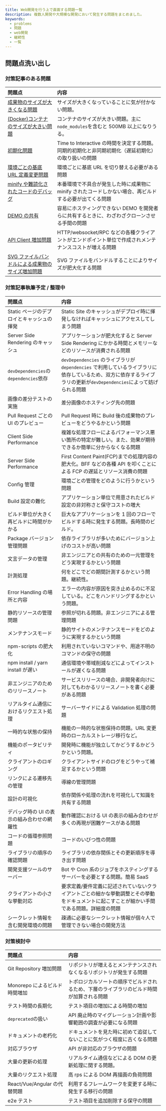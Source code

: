 ```yaml
---
title: Web開発を行う上で直面する問題一覧
description: 複数人開発や大規模な開発において発生する問題をまとめました。
keywords:
  - problems
  - 問題
  - web開発
  - 継続性
  - 一覧
---
```


## 問題点洗い出し

### 対策記事のある問題

| 問題点                                                                                                  | 内容                                                                                                   |
| :------------------------------------------------------------------------------------------------------ | :----------------------------------------------------------------------------------------------------- |
| [成果物のサイズが大きくなる問題](../webdev/increased-size-of-artifacts-with-svg-file-bundles)                   | サイズが大きくなっていることに気が付かない問題。                                                       |
| [(Docker)コンテナのサイズが大きい問題](../webdev/minify-node-modules-into-a-container)                          | コンテナのサイズが大きい問題。主に`node_modules`を含むと 500MB 以上になりうる。                        |
| [初期化問題](initialize-problem)                                                                      | Time to Interactive の時間を決定する問題。同期的初期化と非同期初期化（遅延初期化）の取り扱いの問題     |
| [環境ごとの基底 URL 定義変更問題](../webdev/base-url-definition-change-problem-for-each-environment)            | 環境ごとに基底 URL を切り替える必要がある問題                                                          |
| [minify や難読化されたコードのデバッグ](../webdev/debugging-minified-code)                                      | 本番環境で不具合が発生した時に成果物に minify されたコードしかない場合、再ビルドする必要が出てくる問題 |
| [DEMO の共有](../webdev/demo-sharing)                                                                           | 容易にホスティングできない DEMO を開発者らに共有するときに、わざわざクローンさせる手間の問題           |
| [API Client 増加問題](../webdev/api-client-increase-problem)                                                    | HTTP/websocket/RPC などの各種クライアントがエンドポイント単位で作成されメンテナンスコストが増える問題  |
| [SVG ファイルバンドルによる成果物のサイズ増加問題](../webdev/increased-size-of-artifacts-with-svg-file-bundles) | SVG ファイルをバンドルすることによりサイズが肥大化する問題                                             |

### 対策記事執筆予定 / 整理中

| 問題点                                     | 内容                                                                                                                                                                |
| :----------------------------------------- | :------------------------------------------------------------------------------------------------------------------------------------------------------------------ |
| Static ページのデプロイとキャッシュの揮発  | Static Site のキャッシュがデプロイ時に揮発しなければキャッシュにアクセスしてしまう問題                                                                              |
| Server Side Rendering のキャッシュ         | アプリケーションが肥大化すると Server Side Rendering にかかる時間とメモリーなどのリソースが消費される問題                                                           |
| `devDependencies`の`dependencies`依存      | `devDependencies` のライブラリが `dependencies` で利用しているライブラリに依存しているため、双方に依存するライブラリの更新が`devDependencies`によって妨げられる問題 |
| 画像の差分テストの実施                     | 差分画像のホスティング先の問題                                                                                                                                      |
| Pull Request ごとの UI のプレビュー        | Pull Request 時に Build 後の成果物のプレビューをどうやるかという問題                                                                                                |
| Client Side Performance                    | 複雑な処理フローによるパフォーマンス悪い箇所の特定が難しい。また、効果が期待できるか簡単に分からなくなる問題                                                        |
| Server Side Performance                    | First Content Paint(FCP)までの処理内容の肥大化。BFF などの各種 API を叩くことによる FCP の遅延とリソース消費の問題                                                  |
| Config 管理                                | 環境ごとの管理をどのように行うかという問題                                                                                                                          |
| Build 設定の難化                           | アプリケーション単位で用意されたビルド設定の非対称さと保守コストの増大                                                                                              |
| ビルド単位が大きく再ビルドに時間がかかる   | 巨大なアプリケーションを 1 回のフローでビルドする時に発生する問題。長時間のビルド。                                                                                 |
| Package バージョン管理問題                 | 依存ライブラリが多いためにバージョン上げのコストが高い問題                                                                                                          |
| 文言データの管理                           | 非エンジニアとの共有のための一元管理をどう実現するかという問題                                                                                                      |
| 計測処理                                   | 何をどこでどの期間計測するかという問題。継続性。                                                                                                                    |
| Error Handling の場所と内容                | エラーの内容が原因を突き止めるのに不足している。どこをハンドリングするかという問題。                                                                                |
| 静的リソースの管理問題                     | 参照が切れる問題。非エンジニアによる管理問題                                                                                                                        |
| メンテナンスモード                         | 静的サイトのメンテナンスモードをどのように実現するかという問題                                                                                                      |
| npm-scripts の肥大化                       | 利用されていないコマンドや、用途不明のコマンドの保守の問題                                                                                                          |
| npm install / yarn install が遅い          | 通信環境や帯域削減などによってインストールが遅くなる問題                                                                                                            |
| 非エンジニアのためのリリースノート         | サービスリリースの場合、非開発者向けに対してもわかるリリースノートを書く必要がある問題                                                                              |
| リアルタイム通信におけるリクエスト処理     | サーバーサイドによる Validation 処理の問題                                                                                                                          |
| 一時的な状態の保持                         | 機能の一時的な状態保持の問題。URL 変更時のローカルストレージ移行など。                                                                                              |
| 機能のポータビリティ                       | 開発時に機能が独立してかどうするかどうかという問題。                                                                                                                |
| クライアントのロギング                     | クライアントサイドのログをどうやって補足するかという問題                                                                                                            |
| リンクによる遷移先の管理                   | 導線の管理問題                                                                                                                                                      |
| 設計の可視化                               | 依存関係や処理の流れを可視化して知識を共有する問題                                                                                                                  |
| デバッグ時の UI の表示の組み合わせの網羅性 | 動作確認における UI の表示の組み合わせが多くの再現が困難ケースがある問題                                                                                            |
| コードの循環参照問題                       | コードのいびつ性の問題                                                                                                                                              |
| ライブラリの順序の確認問題                 | ライブラリの依存関係とその更新順序を導き出す問題                                                                                                                    |
| 開発支援ツールのサーバー                   | Bot や Cron 系のジョブをホスティングするサーバーを必要とする問題。簡易 SaaS                                                                                         |
| クライアントの小さな挙動対応               | 要求定義/要件定義に記述されていないクライアントごとの細かな挙動調整とその挙動をドキュメントに起こすことが細かい手間である問題。詳細度の問題                         |
| シークレット情報を含む開発環境の問題       | 疎通に必要なシークレット情報が個々人で管理できない場合の開発方法                                                                                                    |

### 対策検討中

| 問題点                        | 内容                                                                                     |
| :---------------------------- | :--------------------------------------------------------------------------------------- |
| Git Repository 増加問題       | リポジトリが増えるとメンテナンスされなくなるリポジトリが発生する問題                     |
| Monorepo によるビルド時間増加 | トポロジカルソートの順序でビルドされるため、下層のライブラリのビルド時間が加算される問題 |
| テスト時間の長期化            | テスト項目の増加による時間の増加                                                         |
| `deprecated`の扱い            | API 廃止時のマイグレーション計画や影響範囲の調査が必要になる問題                         |
| ドキュメントの老朽化          | ドキュメントを見た時に初めて追従してないことに気がつく程度に古くなる問題                 |
| 対応ブラウザ                  | API が非対応のブラウザの問題                                                             |
| 大量の更新の処理              | リアルタイム通信などによる DOM の更新処理に関する問題。                                  |
| 大量のリクエスト処理          | 高 rps による DOM 再描画の負荷問題                                                       |
| React/Vue/Angular の代替問題  | 利用するフレームワークを変更する時に発生する移行の問題                                   |
| e2e テスト                    | テスト項目を追加削除する保守の問題                                                       |

<!-- ## 図で見る問題点 (工事中)

![問題の発生箇所](./images/webdev-problems.svg) -->

<!-- ### 参考文献

- https://panda-program.com/posts/bengo4com-library-frontend
- https://www.yuuniworks.com/blog/2018-05-18-presentational-component%E3%81%A8container-component/
- https://medium.com/@dan_abramov/smart-and-dumb-components-7ca2f9a7c7d0 -->
